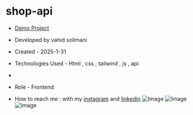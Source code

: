 # shop-api

- [Demo Project]()

- Developed by vahid solimani

- Created - 2025-1-31

- Technologies Used - Html , css , tailwind , js , api
- 
- Role - Frontend

- How to reach me : with my [instagram](https://instagram.com/vahidsolimani.dev) and [linkedin](https://www.linkedin.com/in/vahid-solimani-33403a333?utm_source=share&utm_campaign=share_via&utm_content=profile&utm_medium=android_app)
![Image](https://github.com/user-attachments/assets/24c62231-6b4a-4987-a4b2-4670cc972542)
![Image](https://github.com/user-attachments/assets/28882116-6445-4812-8368-cb071568abed)
![Image](https://github.com/user-attachments/assets/5d25ab61-f62c-45d1-87a8-49f8bb83623d)
